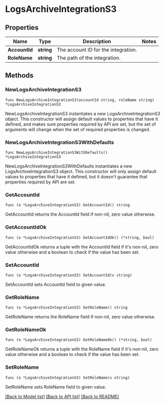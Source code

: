 # LogsArchiveIntegrationS3

## Properties

Name | Type | Description | Notes
---- | ---- | ----------- | ------
**AccountId** | **string** | The account ID for the integration. | 
**RoleName** | **string** | The path of the integration. | 

## Methods

### NewLogsArchiveIntegrationS3

`func NewLogsArchiveIntegrationS3(accountId string, roleName string) *LogsArchiveIntegrationS3`

NewLogsArchiveIntegrationS3 instantiates a new LogsArchiveIntegrationS3 object.
This constructor will assign default values to properties that have it defined,
and makes sure properties required by API are set, but the set of arguments
will change when the set of required properties is changed.

### NewLogsArchiveIntegrationS3WithDefaults

`func NewLogsArchiveIntegrationS3WithDefaults() *LogsArchiveIntegrationS3`

NewLogsArchiveIntegrationS3WithDefaults instantiates a new LogsArchiveIntegrationS3 object.
This constructor will only assign default values to properties that have it defined,
but it doesn't guarantee that properties required by API are set.

### GetAccountId

`func (o *LogsArchiveIntegrationS3) GetAccountId() string`

GetAccountId returns the AccountId field if non-nil, zero value otherwise.

### GetAccountIdOk

`func (o *LogsArchiveIntegrationS3) GetAccountIdOk() (*string, bool)`

GetAccountIdOk returns a tuple with the AccountId field if it's non-nil, zero value otherwise
and a boolean to check if the value has been set.

### SetAccountId

`func (o *LogsArchiveIntegrationS3) SetAccountId(v string)`

SetAccountId sets AccountId field to given value.


### GetRoleName

`func (o *LogsArchiveIntegrationS3) GetRoleName() string`

GetRoleName returns the RoleName field if non-nil, zero value otherwise.

### GetRoleNameOk

`func (o *LogsArchiveIntegrationS3) GetRoleNameOk() (*string, bool)`

GetRoleNameOk returns a tuple with the RoleName field if it's non-nil, zero value otherwise
and a boolean to check if the value has been set.

### SetRoleName

`func (o *LogsArchiveIntegrationS3) SetRoleName(v string)`

SetRoleName sets RoleName field to given value.



[[Back to Model list]](../README.md#documentation-for-models) [[Back to API list]](../README.md#documentation-for-api-endpoints) [[Back to README]](../README.md)


